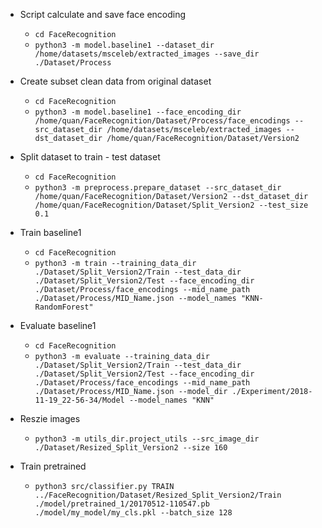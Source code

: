 * Script calculate and save face encoding
	* ``cd FaceRecognition``
	* ``python3 -m model.baseline1 --dataset_dir /home/datasets/msceleb/extracted_images --save_dir ./Dataset/Process``
* Create subset clean data from original dataset
	* ``cd FaceRecognition``
	* ``python3 -m model.baseline1 --face_encoding_dir /home/quan/FaceRecognition/Dataset/Process/face_encodings --src_dataset_dir /home/datasets/msceleb/extracted_images --dst_dataset_dir /home/quan/FaceRecognition/Dataset/Version2``
	
* Split dataset to train - test dataset
	* ``cd FaceRecognition``
	* ``python3 -m preprocess.prepare_dataset --src_dataset_dir /home/quan/FaceRecognition/Dataset/Version2 --dst_dataset_dir /home/quan/FaceRecognition/Dataset/Split_Version2 --test_size 0.1``
	
* Train baseline1
	* ``cd FaceRecognition``
	* ``python3 -m train --training_data_dir ./Dataset/Split_Version2/Train --test_data_dir ./Dataset/Split_Version2/Test --face_encoding_dir ./Dataset/Process/face_encodings --mid_name_path ./Dataset/Process/MID_Name.json --model_names "KNN-RandomForest"``
	
* Evaluate baseline1
	* ``cd FaceRecognition``
	* ``python3 -m evaluate --training_data_dir ./Dataset/Split_Version2/Train --test_data_dir ./Dataset/Split_Version2/Test --face_encoding_dir ./Dataset/Process/face_encodings --mid_name_path ./Dataset/Process/MID_Name.json --model_dir ./Experiment/2018-11-19_22-56-34/Model --model_names "KNN"``
	
* Reszie images
	* ``python3 -m utils_dir.project_utils --src_image_dir ./Dataset/Resized_Split_Version2 --size 160``
	
* Train pretrained
	* ``python3 src/classifier.py TRAIN ../FaceRecognition/Dataset/Resized_Split_Version2/Train ./model/pretrained_1/20170512-110547.pb ./model/my_model/my_cls.pkl --batch_size 128``
	
